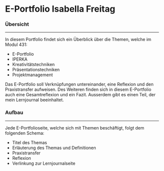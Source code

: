 # E-Portfolio Isabella Freitag

### Übersicht
--------
In diesem Portfolio findet sich ein Überblick über die Themen, welche im Modul 431: 
- E-Portfolio
- IPERKA
- Kreativitätstechniken
- Präsentationstechniken
- Projektmanagement

Das E-Portfolio soll Verknüpfungen untereinander, eine Reflexion und den Praxistransfer aufweisen. Des Weiteren finden sich in diesem E-Portfolio auch eine Gesamtreflexion und ein Fazit. 
Ausserdem gibt es einen Teil, der mein Lernjournal beeinhaltet.  

### Aufbau
-------
Jede E-Portfolioseite, welche sich mit Themen beschäftigt, folgt dem folgenden Schema: 
- Titel des Themas
- Erläuterung des Themas und Definitionen
- Praxistransfer
- Reflexion
- Verlinkung zur Lernjournalseite
